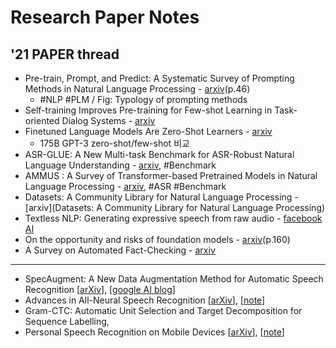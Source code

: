 # Research Paper Notes

## '21 PAPER thread 
* Pre-train, Prompt, and Predict: A Systematic Survey of Prompting Methods in Natural Language Processing - [arxiv](https://arxiv.org/pdf/2107.13586v1.pdf)(p.46)
  - #NLP #PLM / Fig: Typology of prompting methods
* Self-training Improves Pre-training for Few-shot Learning in Task-oriented Dialog Systems - [arxiv]()
* Finetuned Language Models Are Zero-Shot Learners - [arxiv](https://arxiv.org/abs/2109.01652v1)
  - 175B GPT-3 zero-shot/few-shot 비교
* ASR-GLUE: A New Multi-task Benchmark for ASR-Robust Natural Language Understanding - [arxiv](https://arxiv.org/abs/2108.13048v1), #Benchmark
* AMMUS : A Survey of Transformer-based Pretrained Models in Natural Language Processing - [arxiv](https://arxiv.org/abs/2108.05542), #ASR #Benchmark
* Datasets: A Community Library for Natural Language Processing - [arxiv](Datasets: A Community Library for Natural Language Processing)
* Textless NLP: Generating expressive speech from raw audio - [facebook AI](https://ai.facebook.com/blog/textless-nlp-generating-expressive-speech-from-raw-audio)
* On the opportunity and risks of foundation models - [arxiv](https://arxiv.org/abs/2108.07258)(p.160)
* A Survey on Automated Fact-Checking - [arxiv](https://arxiv.org/abs/2108.11896v1v)


------ 
* SpecAugment: A New Data Augmentation Method for Automatic Speech Recognition [[arXiv](https://arxiv.org/abs/1904.08779)], [[google AI blog](https://ai.googleblog.com/2019/04/specaugment-new-data-augmentation.html)] 
* Advances in All-Neural Speech Recognition [[arXiv](https://arxiv.org/abs/1609.05935)], [[note](https://github.com/knlee-voice/PaperNotes/blob/master/notes/aXv1609.05935.md)]
* Gram-CTC: Automatic Unit Selection and Target Decomposition for Sequence Labelling, 
* Personal Speech Recognition on Mobile Devices [[arXiv](https://arxiv.org/abs/1603.03185)], [[note](notes/aXv1603.03185.md)]
